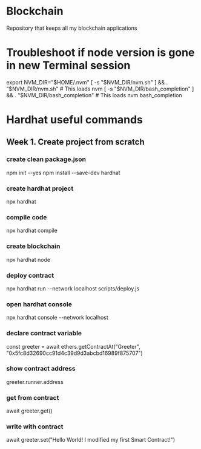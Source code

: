 # Blockchain
Repository that keeps all my blockchain applications

# Troubleshoot if node version is gone in new Terminal session
export NVM_DIR="$HOME/.nvm"
[ -s "$NVM_DIR/nvm.sh" ] && \. "$NVM_DIR/nvm.sh"  # This loads nvm
[ -s "$NVM_DIR/bash_completion" ] && \. "$NVM_DIR/bash_completion"  # This loads nvm bash_completion

# Hardhat useful commands
## Week 1. Create project from scratch 
### create clean package.json 
npm init --yes
npm install --save-dev hardhat
### create hardhat project
npx hardhat
### compile code
npx hardhat compile
### create blockchain
npx hardhat node
### deploy contract
npx hardhat run --network localhost scripts/deploy.js
### open hardhat console
npx hardhat console --network localhost
### declare contract variable
const greeter = await ethers.getContractAt("Greeter", "0x5fc8d32690cc91d4c39d9d3abcbd16989f875707")
### show contract address
greeter.runner.address
### get from contract
await greeter.get()
### write with contract
await greeter.set("Hello World! I modified my first Smart Contract!")